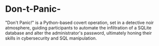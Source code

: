 # Don-t-Panic-
"Don't Panic!" is a Python-based covert operation, set in a detective noir atmosphere, guiding participants to automate the infiltration of a SQLite database and alter the administrator's password, ultimately honing their skills in cybersecurity and SQL manipulation.
